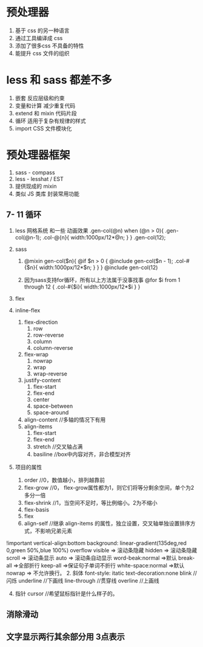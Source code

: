 # 预处理器
1. 基于 css 的另一种语言
2. 通过工具编译成 css 
3. 添加了很多css 不具备的特性
4. 能提升 css 文件的组织

# less 和 sass 都差不多
1. 嵌套 反应层级和约束
2. 变量和计算 减少重复代码
3. extend 和 mixin 代码片段
4. 循环 适用于复杂有规律的样式
5. import CSS 文件模块化

# 预处理器框架
1. sass   -    compass
2. less   -    lesshat /  EST
3. 提供现成的 mixin
4. 类似 JS 类库 封装常用功能

##    7- 11 循环
1. less  网格系统  和一些  动画效果
    .gen-col(@n) when (@n > 0){
        .gen-col(@n-1);
        .col-@{n}{
            width:1000px/12*@n;
        }
    }
    .gen-col(12);
2. sass
    1. @mixin gen-col($n){
        @if $n > 0 {
            @include gen-col($n - 1);
            .col-#{$n}{
                width:1000px/12*$n;
            }
        }
    }
    @include gen-col(12)

    2. 因为sass支持for循环，所有以上方法属于没事找事
    @for $i from 1 through 12 {
        .col-#{$i}{
            width:1000px/12*$i
        }
    }
1. flex
2. inline-flex
    1. flex-direction
        1. row
        2. row-reverse
        3. column
        4. column-reverse
    2. flex-wrap
        1. nowrap
        2. wrap
        3. wrap-reverse
    3. justify-content
        1. flex-start
        2. flex-end
        3. center
        4. space-between
        5. space-around
    4. align-content   //多轴的情况下有用
    5. align-items
        1. flex-start
        2. flex-end
        3. stretch   //交叉轴占满
        4. basiline  //box中内容对齐，非合模型对齐

3. 项目的属性
    1. order        //0，数值越小，排列越靠前
    2. flex-grow    //0， flex-grow属性都为1，则它们将等分剩余空间，单个为2多分一倍
    3. flex-shrink  //1，当空间不足时，等比例缩小。2为不缩小
    4. flex-basis    
    5. flex
    6. align-self   //继承 align-items 的属性，独立设置，交叉轴单独设置排序方式，不影响兄弟元素

!important
vertical-align:bottom
background: linear-gradient(135deg,red 0,green 50%,blue 100%) 
overflow
    visible    =>    滚动条隐藏
    hidden     =>    滚动条隐藏
    scroll     =>    滚动条显示
    auto       =>    滚动条自动显示
word-beak:normal =>默认   break-all =>全部折行  keep-all =>保证句子单词不折行
white-space:normal =>默认  nowrap => 不允许换行。
2. 斜体         font-style: itatic
text-decoration:none
                blink        //闪烁
                underline    //下画线
                line-through //贯穿线
                overline     //上画线

4. 指针 cursor  //希望鼠标指针是什么样子的。

## 消除滑动

## 文字显示两行其余部分用 3点表示
